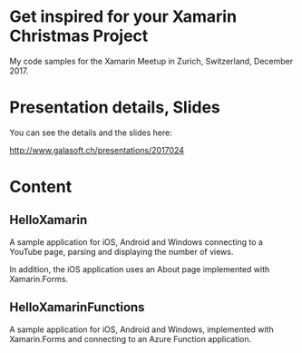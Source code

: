 # Get inspired for your Xamarin Christmas Project

My code samples for the Xamarin Meetup in Zurich, Switzerland, December 2017.

# Presentation details, Slides

You can see the details and the slides here:

http://www.galasoft.ch/presentations/2017024

# Content

## HelloXamarin

A sample application for iOS, Android and Windows connecting to a YouTube page, parsing and
displaying the number of views.

In addition, the iOS application uses an About page implemented with Xamarin.Forms.

## HelloXamarinFunctions

A sample application for iOS, Android and Windows, implemented with Xamarin.Forms and connecting
to an Azure Function application.
